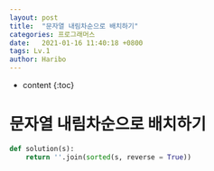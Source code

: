 ```yaml
---
layout: post
title:  "문자열 내림차순으로 배치하기"
categories: 프로그래머스
date:   2021-01-16 11:40:18 +0800
tags: Lv.1
author: Haribo
---
```


* content
{:toc}
# 문자열 내림차순으로 배치하기

```python
def solution(s):
    return ''.join(sorted(s, reverse = True))
```

